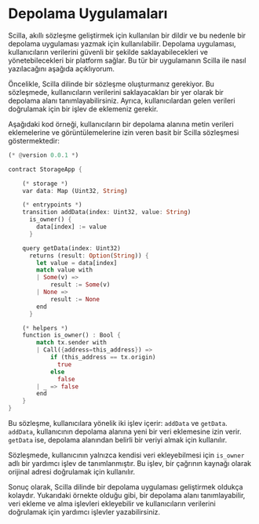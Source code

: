 # Depolama Uygulamaları

Scilla, akıllı sözleşme geliştirmek için kullanılan bir dildir ve bu nedenle bir depolama uygulaması yazmak için kullanılabilir. Depolama uygulaması, kullanıcıların verilerini güvenli bir şekilde saklayabilecekleri ve yönetebilecekleri bir platform sağlar. Bu tür bir uygulamanın Scilla ile nasıl yazılacağını aşağıda açıklıyorum.

Öncelikle, Scilla dilinde bir sözleşme oluşturmanız gerekiyor. Bu sözleşmede, kullanıcıların verilerini saklayacakları bir yer olarak bir depolama alanı tanımlayabilirsiniz. Ayrıca, kullanıcılardan gelen verileri doğrulamak için bir işlev de eklemeniz gerekir.

Aşağıdaki kod örneği, kullanıcıların bir depolama alanına metin verileri eklemelerine ve görüntülemelerine izin veren basit bir Scilla sözleşmesi göstermektedir:

```rust
(* @version 0.0.1 *)

contract StorageApp {

    (* storage *)
    var data: Map (Uint32, String) 

    (* entrypoints *)
    transition addData(index: Uint32, value: String)
      is_owner() {
        data[index] := value
      }

    query getData(index: Uint32) 
      returns (result: Option(String)) {
        let value = data[index]
        match value with
        | Some(v) => 
            result := Some(v)
        | None => 
            result := None
        end
      }

    (* helpers *)
    function is_owner() : Bool {
        match tx.sender with
        | Call({address=this_address}) => 
            if (this_address == tx.origin) 
              true
            else 
              false
        | _ => false
        end
    }
}
```

Bu sözleşme, kullanıcılara yönelik iki işlev içerir: `addData` ve `getData`. `addData`, kullanıcının depolama alanına yeni bir veri eklemesine izin verir. `getData` ise, depolama alanından belirli bir veriyi almak için kullanılır.

Sözleşmede, kullanıcının yalnızca kendisi veri ekleyebilmesi için `is_owner` adlı bir yardımcı işlev de tanımlanmıştır. Bu işlev, bir çağrının kaynağı olarak orijinal adresi doğrulamak için kullanılır.

Sonuç olarak, Scilla dilinde bir depolama uygulaması geliştirmek oldukça kolaydır. Yukarıdaki örnekte olduğu gibi, bir depolama alanı tanımlayabilir, veri ekleme ve alma işlevleri ekleyebilir ve kullanıcıların verilerini doğrulamak için yardımcı işlevler yazabilirsiniz.
